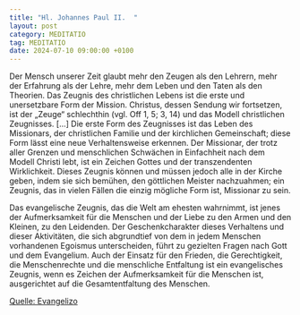 ```yaml
---
title: "Hl. Johannes Paul II.  "
layout: post
category: MEDITATIO
tag: MEDITATIO
date: 2024-07-10 09:00:00 +0100
---
```

Der Mensch unserer Zeit glaubt mehr den Zeugen als den Lehrern, mehr der Erfahrung als der Lehre, mehr dem Leben und den Taten als den Theorien. Das Zeugnis des christlichen Lebens ist die erste und unersetzbare Form der Mission. Christus, dessen Sendung wir fortsetzen, ist der „Zeuge“ schlechthin (vgl.<!--more--> Off 1, 5; 3, 14) und das Modell christlichen Zeugnisses. [...] Die erste Form des Zeugnisses ist das Leben des Missionars, der christlichen Familie und der kirchlichen Gemeinschaft; diese Form lässt eine neue Verhaltensweise erkennen. Der Missionar, der trotz aller Grenzen und menschlichen Schwächen in Einfachheit nach dem Modell Christi lebt, ist ein Zeichen Gottes und der transzendenten Wirklichkeit. Dieses Zeugnis können und müssen jedoch alle in der Kirche geben, indem sie sich bemühen, den göttlichen Meister nachzuahmen; ein Zeugnis, das in vielen Fällen die einzig mögliche Form ist, Missionar zu sein.
 
Das evangelische Zeugnis, das die Welt am ehesten wahrnimmt, ist jenes der Aufmerksamkeit für die Menschen und der Liebe zu den Armen und den Kleinen, zu den Leidenden. Der Geschenkcharakter dieses Verhaltens und dieser Aktivitäten, die sich abgrundtief von dem in jedem Menschen vorhandenen Egoismus unterscheiden, führt zu gezielten Fragen nach Gott und dem Evangelium. Auch der Einsatz für den Frieden, die Gerechtigkeit, die Menschenrechte und die menschliche Entfaltung ist ein evangelisches Zeugnis, wenn es Zeichen der Aufmerksamkeit für die Menschen ist, ausgerichtet auf die Gesamtentfaltung des Menschen.
 


[Quelle: Evangelizo](https://evangeliumtagfuertag.org/DE/gospel)